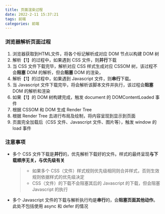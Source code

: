 ```yaml
---
title: 页面渲染过程
date: 2022-2-11 15:37:21
tags: 前端
categories: 前端
---
```


### 浏览器解析页面过程

1. 浏览器获取到HTML文件，将各个标记解析成对应 DOM 节点以构建 DOM 树
2. 解析【1】的过程中，如果遇到 CSS 文件，则**并行**下载
3. 当 CSS 文件下载完毕，解析对应 CSS 样式生成对应 CSSOM 树，该过程不会**阻塞** DOM 的解析，但会**阻塞** DOM 的渲染，
4. 解析【1】的过程中，如果遇到 Javascript 文件，则**串行**下载。
5. 当 Javascript 文件下载完毕，将会解析该脚本文件并执行，该过程会**阻塞** DOM 的解析和渲染
6. 如果【1】的 DOM 树构建完成，触发 document 的 DOMContentLoaded 事件
7. 根据 CSSOM 和 DOM 生成 Render Tree
8. 根据 Render Tree 去进行布局及绘制，将内容呈现到显示到页面
9. 页面完全加载后（CSS 文件、Javascript 文件、图片等），触发 window 的 load 事件

### 注意事项

* 多个 CSS 文件下载是**并行**的，优先解析下载好的文件。样式的最终呈现**与下载顺序无关，与优先级有关**
  > * 如果多个 CSS（文件）样式规则优先级相同则合并样式，否则生效规则依据样式的优先级决定
  > * CSS（文件）的下载不会阻塞其后的 Javascript 的下载，但会阻塞 Javascript 的执行
  
* 多个 Javascript 文件的下载与解析执行均是**串行**的，会**阻塞页面其他动作**。此处不包括使用 async 和 defer 的情况

